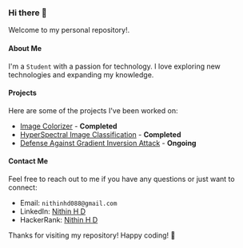 ### Hi there 👋

Welcome to my personal repository!.

#### About Me

I'm a `Student` with a passion for technology. I love exploring new technologies and expanding my knowledge.

#### Projects

Here are some of the projects I've been worked on:

- [Image Colorizer](https://github.com/NithinHD/Image-colorizer) - **Completed**
- [HyperSpectral Image Classification](https://github.com/NithinHD/HyperSpectral-Image-Classification) - **Completed**
- [Defense Against Gradient Inversion Attack](https://github.com/NithinHD/Defense-Against-Gradient-Inversion-Attacks--A-Federated-Learning-Approach-with-Surrogate-Models) - **Ongoing**

#### Contact Me

Feel free to reach out to me if you have any questions or just want to connect:

- Email: `nithinhd088@gmail.com`
- LinkedIn: [Nithin H D](https://www.linkedin.com/in/nithin-h-d/)
- HackerRank: [Nithin H D](https://www.hackerrank.com/profile/NithinHD)

Thanks for visiting my repository! Happy coding! 🚀